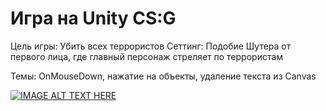 # Игра на Unity CS:G

Цель игры: Убить всех террористов
Сеттинг: Подобие Шутера от первого лица, где главный персонаж стреляет по террористам

Темы: OnMouseDown, нажатие на объекты, удаление текста из Canvas

[![IMAGE ALT TEXT HERE](https://img.youtube.com/watch?v=nHYqPCdcfRY/0.jpg)](https://www.youtube.com/watch?v=nHYqPCdcfRY)
